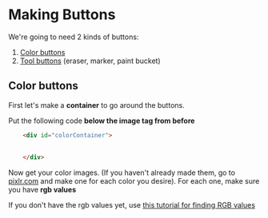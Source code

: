 # Making Buttons

We're going to need 2 kinds of buttons:

1. [Color buttons](#colorbuttons)
2. [Tool buttons](#toolbuttons) (eraser, marker, paint bucket)

<a name="colorbuttons"></a>
## Color buttons

First let's make a **container** to go around the buttons.

Put the following code **below the image tag from before**

```html
    <div id="colorContainer">
    
    
    </div>
```

Now get your color images.  (If you haven't already made them, go to [pixlr.com](http://pixlr.com) and make one for each color you desire).  For each one, make sure you have **rgb values**

If you don't have the rgb values yet, use [this tutorial for finding RGB values](./4.1-RGB.md)

<a name="toolbuttons"></a>